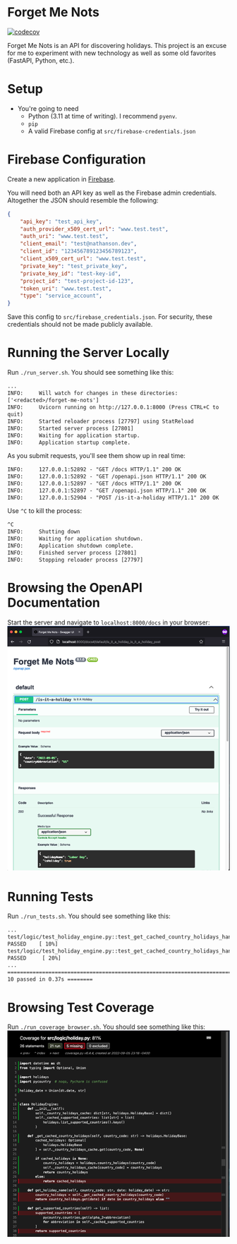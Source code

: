 # Forget Me Nots

[![codecov](https://codecov.io/gh/ben-nathanson/forget-me-nots/branch/master/graph/badge.svg?token=LCOJVXF9W4)](https://codecov.io/gh/ben-nathanson/forget-me-nots)

Forget Me Nots is an API for discovering holidays. This project is an excuse for me to
experiment with new technology as well as some old favorites (FastAPI, Python, etc.).

# Setup
- You're going to need
  - Python (3.11 at time of writing). I recommend `pyenv`.
  - `pip`
  - A valid Firebase config at `src/firebase-credentials.json`

# Firebase Configuration
Create a new application in [Firebase](console.firebase.google.com).

You will need both an API key as well as the Firebase admin credentials. Altogether the
JSON should resemble the following:

```JSON
{
    "api_key": "test_api_key",
    "auth_provider_x509_cert_url": "www.test.test",
    "auth_uri": "www.test.test",
    "client_email": "test@nathanson.dev",
    "client_id": "123456789123456789123",
    "client_x509_cert_url": "www.test.test",
    "private_key": "test_private_key",
    "private_key_id": "test-key-id",
    "project_id": "test-project-id-123",
    "token_uri": "www.test.test",
    "type": "service_account",
}
```

Save this config to `src/firebase_credentials.json`. For security, these credentials
should not be made publicly available.

# Running the Server Locally
Run `./run_server.sh`. You should see something like this:
```
...
INFO:     Will watch for changes in these directories: ['<redacted>/forget-me-nots']
INFO:     Uvicorn running on http://127.0.0.1:8000 (Press CTRL+C to quit)
INFO:     Started reloader process [27797] using StatReload
INFO:     Started server process [27801]
INFO:     Waiting for application startup.
INFO:     Application startup complete.
```

As you submit requests, you'll see them show up in real time:

```
INFO:     127.0.0.1:52892 - "GET /docs HTTP/1.1" 200 OK
INFO:     127.0.0.1:52892 - "GET /openapi.json HTTP/1.1" 200 OK
INFO:     127.0.0.1:52897 - "GET /docs HTTP/1.1" 200 OK
INFO:     127.0.0.1:52897 - "GET /openapi.json HTTP/1.1" 200 OK
INFO:     127.0.0.1:52904 - "POST /is-it-a-holiday HTTP/1.1" 200 OK
```

Use `^C` to kill the process:
```
^C
INFO:     Shutting down
INFO:     Waiting for application shutdown.
INFO:     Application shutdown complete.
INFO:     Finished server process [27801]
INFO:     Stopping reloader process [27797]
```

# Browsing the OpenAPI Documentation
Start the server and navigate to `localhost:8000/docs` in your browser:
![OpenAPI docs](./docs/swagger_docs.png)

# Running Tests
Run `./run_tests.sh`. You should see something like this:
```
...
test/logic/test_holiday_engine.py::test_get_cached_country_holidays_handles_cache_miss PASSED    [ 10%]
test/logic/test_holiday_engine.py::test_get_cached_country_holidays_handles_cache_hit PASSED     [ 20%]
...
============================================================================ 10 passed in 0.37s ========
```

# Browsing Test Coverage
Run `./run_coverage_browser.sh`. You should see something like this:
![Coverage HTML](./docs/coverage_html_example.png)
